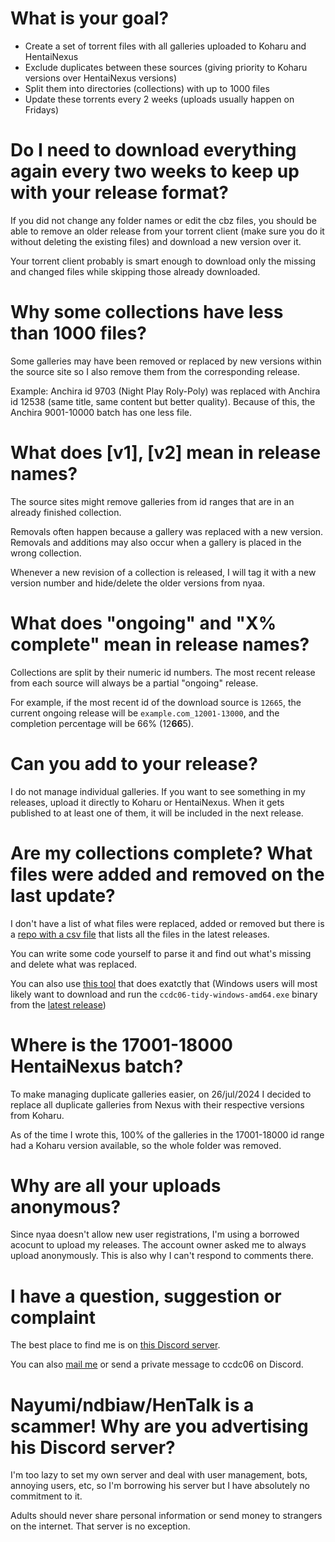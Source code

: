 # What is your goal?

- Create a set of torrent files with all galleries uploaded to Koharu and HentaiNexus
- Exclude duplicates between these sources (giving priority to Koharu versions over HentaiNexus versions)
- Split them into directories (collections) with up to 1000 files
- Update these torrents every 2 weeks (uploads usually happen on Fridays)

# Do I need to download everything again every two weeks to keep up with your release format?

If you did not change any folder names or edit the cbz files, you should be able to remove an older release from your torrent client (make sure you do it without deleting the existing files) and download a new version over it.

Your torrent client probably is smart enough to download only the missing and changed files while skipping those already downloaded.

# Why some collections have less than 1000 files?

Some galleries may have been removed or replaced by new versions within the source site so I also remove them from the corresponding release.

Example: Anchira id 9703 (Night Play Roly-Poly) was replaced with Anchira id 12538 (same title, same content but better quality). Because of this, the Anchira 9001-10000 batch has one less file.

# What does \[v1\], \[v2\] mean in release names?

The source sites might remove galleries from id ranges that are in an already finished collection.

Removals often happen because a gallery was replaced with a new version. Removals and additions may also occur when a gallery is placed in the wrong collection.

Whenever a new revision of a collection is released, I will tag it with a new version number and hide/delete the older versions from nyaa.

# What does "ongoing" and "X% complete" mean in release names?

Collections are split by their numeric id numbers. The most recent release from each source will always be a partial "ongoing" release.

For example, if the most recent id of the download source is `12665`, the current ongoing release will be `example.com_12001-13000`, and the completion percentage will be 66% (12**66**5).

# Can you add <whatever> to your release?

I do not manage individual galleries. If you want to see something in my releases, upload it directly to Koharu or HentaiNexus. When it gets published to at least one of them, it will be included in the next release.

# Are my collections complete? What files were added and removed on the last update?

I don't have a list of what files were replaced, added or removed but there is a [repo with a csv file](https://raw.githubusercontent.com/ccdc06/metadata/master/indexes/list.csv) that lists all the files in the latest releases.

You can write some code yourself to parse it and find out what's missing and delete what was replaced.

You can also use [this tool](https://github.com/ccdc06/tidy) that does exatctly that (Windows users will most likely want to download and run the `ccdc06-tidy-windows-amd64.exe` binary from the [latest release](https://github.com/ccdc06/tidy/releases/latest))

# Where is the 17001-18000 HentaiNexus batch?

To make managing duplicate galleries easier, on 26/jul/2024 I decided to replace all duplicate galleries from Nexus with their respective versions from Koharu.

As of the time I wrote this, 100% of the galleries in the 17001-18000 id range had a Koharu version available, so the whole folder was removed.

# Why are all your uploads anonymous?

Since nyaa doesn't allow new user registrations, I'm using a borrowed acocunt to upload my releases. The account owner asked me to always upload anonymously. This is also why I can't respond to comments there.

# I have a question, suggestion or complaint

The best place to find me is on [this Discord server](https://discord.gg/hentalkbian-toku-hvnc-896056250402504715).

You can also [mail me](mailto:ccdc06@proton.me) or send a private message to ccdc06 on Discord.

# Nayumi/ndbiaw/HenTalk is a scammer! Why are you advertising his Discord server?

I'm too lazy to set my own server and deal with user management, bots, annoying users, etc, so I'm borrowing his server but I have absolutely no commitment to it.

Adults should never share personal information or send money to strangers on the internet. That server is no exception.